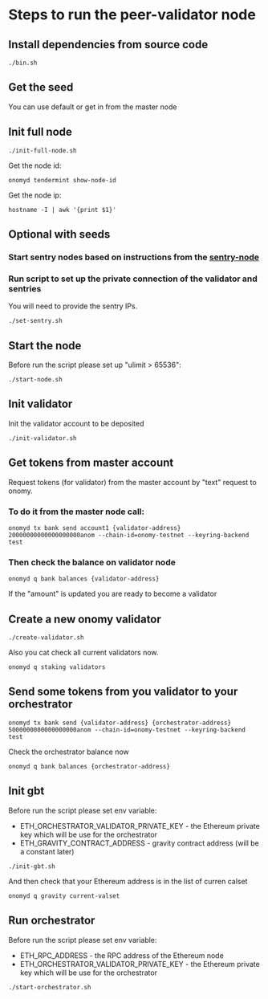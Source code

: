 # Steps to run the peer-validator node

## Install dependencies from source code

```
./bin.sh
```

## Get the seed

You can use default or get in from the master node

## Init full node

```
./init-full-node.sh
```

Get the node id: 
```
onomyd tendermint show-node-id
```

Get the node ip:
```
hostname -I | awk '{print $1}'
```

## Optional with seeds

### Start sentry nodes based on instructions from the [sentry-node](../sentry-node/readme.md)

### Run script to set up the private connection of the validator and sentries

You will need to provide the sentry IPs.

```
./set-sentry.sh
```

## Start the node

Before run the script please set up "ulimit > 65536":

```
./start-node.sh
```

## Init validator

Init the validator account to be deposited

```
./init-validator.sh
```

## Get tokens from master account

Request tokens (for validator) from the master account by "text" request to onomy.

### To do it from the master node call:

```
onomyd tx bank send account1 {validator-address} 20000000000000000000anom --chain-id=onomy-testnet --keyring-backend test
```

### Then check the balance on validator node

```
onomyd q bank balances {validator-address}
```

If the "amount" is updated you are ready to become a validator

## Create a new onomy validator

```
./create-validator.sh
```

Also you cat check all current validators now.

```
onomyd q staking validators
```

## Send some tokens from you validator to your orchestrator

```
onomyd tx bank send {validator-address} {orchestrator-address} 5000000000000000000anom --chain-id=onomy-testnet --keyring-backend test
```

Check the orchestrator balance now

```
onomyd q bank balances {orchestrator-address}
```

## Init gbt

Before run the script please set env variable:

* ETH_ORCHESTRATOR_VALIDATOR_PRIVATE_KEY - the Ethereum private key which will be use for the orchestrator
* ETH_GRAVITY_CONTRACT_ADDRESS - gravity contract address (will be a constant later)

```
./init-gbt.sh
```

And then check that your Ethereum address is in the list of curren calset

```
onomyd q gravity current-valset
```

## Run orchestrator

Before run the script please set env variable:

* ETH_RPC_ADDRESS - the RPC address of the Ethereum node
* ETH_ORCHESTRATOR_VALIDATOR_PRIVATE_KEY - the Ethereum private key which will be use for the orchestrator

```
./start-orchestrator.sh
```